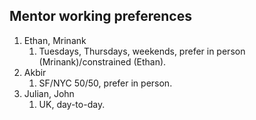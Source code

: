 ## Mentor working preferences

1. Ethan, Mrinank
	1. Tuesdays, Thursdays, weekends, prefer in person (Mrinank)/constrained (Ethan).
2. Akbir
	1. SF/NYC 50/50, prefer in person.
3. Julian, John
	1. UK, day-to-day.
